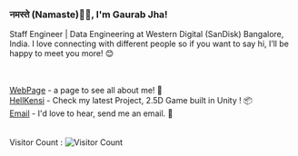 ### नमस्ते (Namaste)🙏🏻, I'm Gaurab Jha! 


Staff Engineer | Data Engineering at Western Digital (SanDisk) Bangalore, India.
I love connecting with different people so if you want to say hi, I’ll be happy to meet you more! 😊
 

<br/><br/>
[WebPage](https://gaurabjha.github.io/) - a page to see all about me! 🧠 <br/>
[HellKensi](https://github.com/gaurabjha/HellKensi) - Check my latest Project, 2.5D Game built in Unity ! 📦 <br/>
[Email](mailto:gaurabkjha@gmail.com) - I'd love to hear, send me an email. 📧 <br/>
<br/><br/>
Visitor Count : ![Visitor Count](https://profile-counter.glitch.me/gaurabjha/count.svg)

<!--
**gaurabjha/gaurabjha** is a ✨ _special_ ✨ repository because its `README.md` (this file) appears on your GitHub profile.

Here are some ideas to get you started:

- 🔭 I’m currently working on ...
- 🌱 I’m currently learning ...
- 👯 I’m looking to collaborate on ...
- 🤔 I’m looking for help with ...
- 💬 Ask me about ...
- 📫 How to reach me: ...
- 😄 Pronouns: ...
- ⚡ Fun fact: ...
-->
